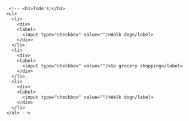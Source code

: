          <!-- <h1>Todo's:</h1>
        <ul>
          <li>
            <div>
            <label>
              <input type="checkbox" value=""/>Walk dog</label>
            </div>
          </li>
          <li>
            <div>
            <label>
              <input type="checkbox" value=""/>Go grocery shopping</label>
            </div>
          </li>
          <li>
            <div>
            <label>
              <input type="checkbox" value=""/>Walk dog</label>
            </div>
          </li>
        </ul> -->